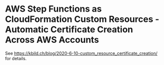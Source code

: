 # AWS Step Functions as CloudFormation Custom Resources - Automatic Certificate Creation Across AWS Accounts

See https://kbild.ch/blog/2020-6-10-custom_resource_certificate_creation/ 
for details.
